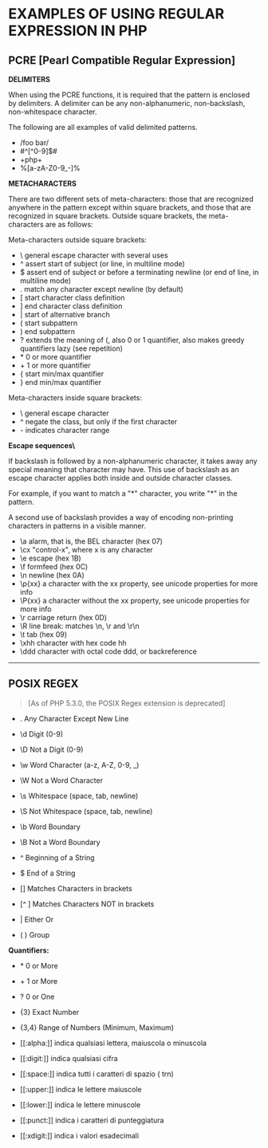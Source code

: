   # EXAMPLES OF USING REGULAR EXPRESSION IN PHP
  
  ## PCRE [Pearl Compatible Regular Expression]

  **DELIMITERS**
 
When using the PCRE functions, it is required that the pattern is enclosed by delimiters. A delimiter can be any non-alphanumeric, non-backslash, non-whitespace character.

The following are all examples of valid delimited patterns.

- /foo bar/
- \#^[^0-9]$\#
- +php+
- %[a-zA-Z0-9_-]%

**METACHARACTERS**

There are two different sets of meta-characters: those that are recognized anywhere in the pattern except within square brackets, and those that are recognized in square brackets. Outside square brackets, the meta-characters are as follows:

Meta-characters outside square brackets:

- \	general escape character with several uses
- ^	assert start of subject (or line, in multiline mode)
- $	assert end of subject or before a terminating newline (or end of line, in multiline mode)
- .	match any character except newline (by default)
- [	start character class definition
- ]	end character class definition
- |	start of alternative branch
- (	start subpattern
- )	end subpattern
- ?	extends the meaning of (, also 0 or 1 quantifier, also makes greedy quantifiers lazy (see repetition)
- \*	0 or more quantifier
- \+	1 or more quantifier
- {	start min/max quantifier
- }	end min/max quantifier

Meta-characters inside square brackets:

- \	general escape character
- ^	negate the class, but only if the first character
- \-	indicates character range

**Escape sequences\\**

If backslash is followed by a non-alphanumeric character, it takes away any special meaning that character may have. This use of backslash as an escape character applies both inside and outside character classes.

For example, if you want to match a "*" character, you write "\*" in the pattern. 

A second use of backslash provides a way of encoding non-printing characters in patterns in a visible manner. 

- \a alarm, that is, the BEL character (hex 07)
- \cx "control-x", where x is any character
- \e escape (hex 1B)
- \f formfeed (hex 0C)
- \n newline (hex 0A)
- \p{xx} a character with the xx property, see unicode properties for more info
- \P{xx} a character without the xx property, see unicode properties for more info
- \r carriage return (hex 0D)
- \R line break: matches \n, \r and \r\n
- \t tab (hex 09)
- \xhh character with hex code hh
- \ddd character with octal code ddd, or backreference

---

## POSIX REGEX 
  > [As of PHP 5.3.0, the POSIX Regex extension is deprecated]
  
-  .       Any Character Except New Line
-  \d      Digit (0-9)
-  \D      Not a Digit (0-9)
-  \w      Word Character (a-z, A-Z, 0-9, _)
-  \W      Not a Word Character
-  \s      Whitespace (space, tab, newline)
-  \S      Not Whitespace (space, tab, newline)
 
-  \b      Word Boundary
-  \B      Not a Word Boundary
-  ^       Beginning of a String
-  $       End of a String
 
-  []      Matches Characters in brackets
-  [^ ]    Matches Characters NOT in brackets
-  |       Either Or
-  ( )     Group

  **Quantifiers:**
-  \*        0 or More
-  \+        1 or More
-  ?         0 or One
-  {3}       Exact Number
-  {3,4}     Range of Numbers (Minimum, Maximum)

-  [[:alpha:]] indica qualsiasi lettera, maiuscola o minuscola
-  [[:digit:]] indica qualsiasi cifra
-  [[:space:]] indica tutti i caratteri di spazio ( trn)
-  [[:upper:]] indica le lettere maiuscole
-  [[:lower:]] indica le lettere minuscole
-  [[:punct:]] indica i caratteri di punteggiatura
-  [[:xdigit:]] indica i valori esadecimali
  